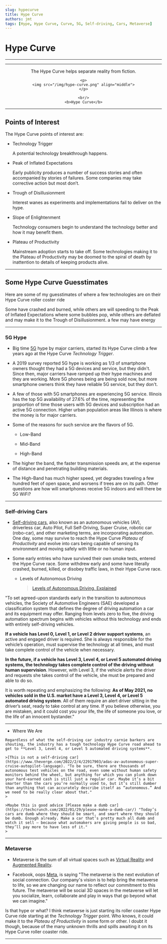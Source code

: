 ```yaml
---
slug: hypecurve
title: Hype Curve
authors: jmt
tags: [Hype, Hype Curve, Curve, 5G, Self-driving, Cars, Metaverse]
---
```


# Hype Curve

---


---

<div style="text-align: center;">
<p>
The Hype Curve helps separate reality from fiction.
</p>

    <p>
    <img src="/img/hype-curve.png" align="middle">
    </p>

    <br/>
    <b>Hype Curve</b>

</div>


---

## Points of Interest

The Hype Curve points of interest are:

- Technology Trigger

    A potential technology breakthrough happens.

- Peak of Inflated Expectations  

    Early publicity produces a number of success stories and often accompanied by stories of failures. Some companies may take corrective action but most don’t.

- Trough of Disillusionment

    Interest wanes as experiments and implementations fail to deliver on the hype.

- Slope of Enlightenment
  
    Technology consumers begin to understand the technology better and how it may benefit them.

- Plateau of Productivity
  
    Mainstream adoption starts to take off. Some technologies making it to the Plateau of Productivity may be doomed to the spiral of death by inattention to details of keeping products alive.

---

## Some Hype Curve Guesstimates

Here are some of my guesstimates of where a few technologies are on their Hype Curve roller coster ride

Some have crashed and burned, while others are will speeding to the Peak of Inflated Expectations where some bubbles pop, while others are deflated and may make it to the Trough of Disillusionment. a few may have energy

---

### 5G Hype

- Big time [5G](https://en.wikipedia.org/w/index.php?title=5G) hype by major carriers, started its Hype Curve climb a few years ago at the Hype Curve *Technology Trigger*.

- A 2019 survey reported 5G hype is working as 1/3 of smartphone owners thought they had a 5G devices and service, but they didn't. Since then, major carriers have ramped up their hype machines and they are working. More 5G phones being are being sold now, but more smartphone owners think they have reliable 5G service, but they don't.

- A few of those with 5G smartphones are experiencing 5G service. Illinois has the top 5G availability of 27.6% of the time, representing the proportion of time those users with 5G devices and subscription had an active 5G connection. Higher urban population areas like Illinois is where the money is for major carriers.

- Some of the reasons for such service are the flavors of 5G.

    - Low-Band

    - Mid-Band

    - High-Band

- The higher the band, the faster transmission speeds are, at the expense of distance and penetrating building materials. 

- The High-Band has much higher speed, yet degrades traveling a few hundred feet of open space, and worsens if trees are on its path. Other questions are how will smartphones receive 5G indoors and will there be 5G WiFi?

---

### Self-driving Cars

- [Self-driving cars](https://en.wikipedia.org/w/index.php?title=Self-driving_car), also known as an autonomous vehicles (AV), driverless car, Auto Pilot, Full Self-Driving, Super Cruise, robotic car (robo-car), and other marketing terms, are incorporating automation. One day, some may survive to reach the Hype Curve *Plateau of Productivity* and evolve into cars being capable of sensing its environment and moving safely with little or no human input.

- Some early entries who have survived their own smoke tests, entered the Hype Curve race. Some withdrew early and some have literally crashed, burned, killed, or disobey traffic laws, in their Hype Curve race.

    - Levels of Autonomous Driving

        >[Levels of Autonomous Driving, Explained](https://www.jdpower.com/cars/shopping-guides/levels-of-autonomous-driving-explained)
>
"To set agreed-upon standards early in the transition to autonomous vehicles, the Society of Automotive Engineers (SAE) developed a classification system that defines the degree of driving automation a car and its equipment may offer. Ranging from levels zero to five, the driving automation spectrum begins with vehicles without this technology and ends with entirely self-driving vehicles.
>
**If a vehicle has Level 0, Level 1, or Level 2 driver support systems**, an active and engaged driver is required. She is always responsible for the vehicle’s operation, must supervise the technology at all times, and must take complete control of the vehicle when necessary.
>
**In the future, if a vehicle has Level 3, Level 4, or Level 5 automated driving systems, the technology takes complete control of the driving without human supervision**. However, with Level 3, if the vehicle alerts the driver and requests she takes control of the vehicle, she must be prepared and able to do so.
>
It is worth repeating and emphasizing the following: **As of May 2021, no vehicles sold in the U.S. market have a Level 3, Level 4, or Level 5 automated driving system**. All of them require an alert driver sitting in the driver’s seat, ready to take control at any time. If you believe otherwise, you are mistaken, and it could cost you your life, the life of someone you love, or the life of an innocent bystander."
>
---

   - Where We Are

    Regardless of what the self-driving car industry carnie barkers are shouting, the industry has a tough technology Hype Curve road ahead to get to **Level 3, Level 4, or Level 5 automated driving systems**.

    >[This is not a self-driving car](https://www.theverge.com/2022/2/4/22917903/adas-av-autonomous-super-cruise-autopilot-language). "To be sure, there are thousands of autonomous test vehicles on the road, even some without human safety monitors behind the wheel, but anything for which you can plunk down your hard-earned cash is still just a regular car. Maybe it’s a bit smarter than the cars you’re normally used to, but it’s still dumber than anything that can accurately describe itself as “autonomous.” And we need to be really clear about that."
    >

    >Maybe this is good advice [Please make a dumb car](https://techcrunch.com/2022/01/29/please-make-a-dumb-car/) "Today’s cars are dumb where they should be smart, and smart where they should be dumb. Enough already. Make a car that’s pretty much all dumb and watch it sell — because what automakers are giving people is so bad, they’ll pay more to have less of it."
    >
---


### Metaverse

- Metaverse is the sum of all virtual spaces such as [Virtual Reality](https://en.wikipedia.org/w/index.php?title=Virtual_reality) and [Augmented Reality](https://en.wikipedia.org/w/index.php?title=Virtual_reality).

- Facebook, oops [Meta](https://about.facebook.com/meta/), is saying "The metaverse is the next evolution of social connection. Our company's vision is to help bring the metaverse to life, so we are changing our name to reflect our commitment to this future. The metaverse will be social 3D spaces in the metaverse will let you socialize, learn, collaborate and play in ways that go beyond what we can imagine." 

Is that hype or what? I think metaverse is just starting its roller coaster Hype Curve ride starting at the *Technology Trigger* point. Who knows, it could make it to the *Plateau of Productivity* in some form or other. I doubt it though, because of the many unknown thrills and spills awaiting it on its Hype Curve roller coaster ride.

---
